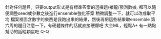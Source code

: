 針對任何題目，只要output形式是有標準答案的選擇題/接龍/預測數據, 都可以隨便調整seed或參數之後進行ensemble強化答案
稍微調整一下，就可以改成取平均
檔案裡面含數字的東西是我跑出來的結果，然後再把這些結果取ensemble
第六周的題目注意一下，有硬體條件的話就直接硬爆吧
大金ML，輕鬆A+
有一點點幫助的話給顆星吧 Q-Q
